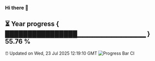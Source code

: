 ### Hi there 👋
⏳ Year progress { ████████████████▁▁▁▁▁▁▁▁▁▁▁▁▁▁ } 55.76 %
---
⏰ Updated on Wed, 23 Jul 2025 12:19:10 GMT
![Progress Bar CI](https://github.com/Moyi321/Moyi321/workflows/Progress%20Bar%20CI/badge.svg)
